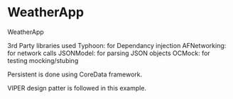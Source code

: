 # WeatherApp
WeatherApp

3rd Party libraries used
Typhoon: for Dependancy injection
AFNetworking: for network calls
JSONModel: for parsing JSON objects
OCMock: for testing mocking/stubing

Persistent is done using CoreData framework.

VIPER design patter is followed in this example.
